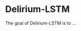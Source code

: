 
# Delirium-LSTM

<!-- badges: start -->
<!-- badges: end -->

The goal of Delirium-LSTM is to ...

